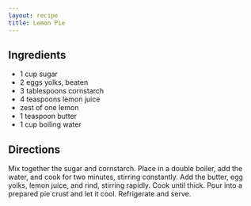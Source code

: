 ```yaml
---
layout: recipe
title: Lemon Pie
---
```


## Ingredients

* 1 cup sugar
* 2 eggs yolks, beaten
* 3 tablespoons cornstarch
* 4 teaspoons lemon juice
* zest of one lemon
* 1 teaspoon butter
* 1 cup boiling water

## Directions

Mix together the sugar and cornstarch. Place in a double boiler, add the
water, and cook for two minutes, stirring constantly. Add the butter,
egg yolks, lemon juice, and rind, stirring rapidly. Cook until thick.
Pour into a prepared pie crust and let it cool. Refrigerate and serve.
